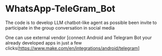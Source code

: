 # WhatsApp-TeleGram_Bot

The code is to develop LLM chatbot-like agent as possible been invite to participate in the group conversation in social media 

One can use external vendor [connect Android and Telegram Bot your already developed apps in just a few clicks(https://www.make.com/en/integrations/android/telegram]
